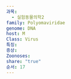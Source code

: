 ```yaml
---
과목:
  - 실험동물의학2
family: Polyomaviridae
genome: DNA
host: M
Class: Virus
특징: 
증상: 
Zoonoses: 
share: "true"
순서: 17
---
```

